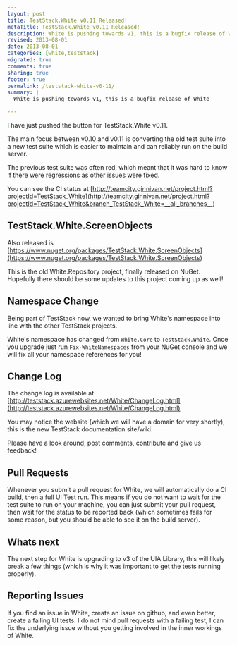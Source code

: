 ```yaml
---
layout: post
title: TestStack.White v0.11 Released!
metaTitle: TestStack.White v0.11 Released!
description: White is pushing towards v1, this is a bugfix release of White
revised: 2013-08-01
date: 2013-08-01
categories: [white,teststack]
migrated: true
comments: true
sharing: true
footer: true
permalink: /teststack-white-v0-11/
summary: | 
  White is pushing towards v1, this is a bugfix release of White

---
```

I have just pushed the button for TestStack.White v0.11.

The main focus between v0.10 and v0.11 is converting the old test suite into a new test suite which is easier to maintain and can reliably run on the build server.

The previous test suite was often red, which meant that it was hard to know if there were regressions as other issues were fixed.

You can see the CI status at [http://teamcity.ginnivan.net/project.html?projectId=TestStack_White](http://teamcity.ginnivan.net/project.html?projectId=TestStack_White&branch_TestStack_White=__all_branches__)

## TestStack.White.ScreenObjects
Also released is [https://www.nuget.org/packages/TestStack.White.ScreenObjects](https://www.nuget.org/packages/TestStack.White.ScreenObjects)

This is the old White.Repository project, finally released on NuGet. Hopefully there should be some updates to this project coming up as well!

## Namespace Change
Being part of TestStack now, we wanted to bring White's namespace into line with the other TestStack projects.

White's namespace has changed from `White.Core` to `TestStack.White`. Once you upgrade just run `Fix-WhiteNamespaces` from your NuGet console and we will fix all your namespace references for you!

## Change Log
The change log is available at [http://teststack.azurewebsites.net/White/ChangeLog.html](http://teststack.azurewebsites.net/White/ChangeLog.html)

You may notice the website (which we will have a domain for very shortly), this is the new TestStack documentation site/wiki.

Please have a look around, post comments, contribute and give us feedback! 

## Pull Requests
Whenever you submit a pull request for White, we will automatically do a CI build, then a full UI Test run. 
This means if you do not want to wait for the test suite to run on your machine, you can just submit your pull request, then wait for the status to be reported back (which sometimes fails for some reason, but you should be able to see it on the build server).

## Whats next
The next step for White is upgrading to v3 of the UIA Library, this will likely break a few things (which is why it was important to get the tests running properly).

## Reporting Issues
If you find an issue in White, create an issue on github, and even better, create a failing UI tests. I do not mind pull requests with a failing test, I can fix the underlying issue without you getting involved in the inner workings of White.
